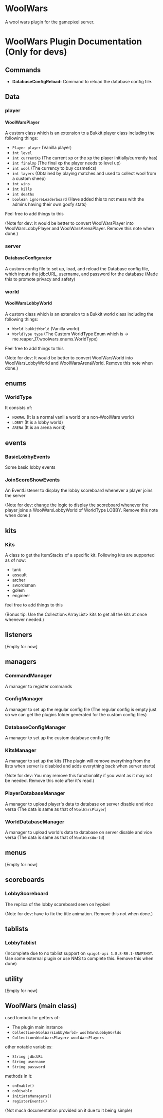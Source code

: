 # WoolWars
A wool wars plugin for the gamepixel server.

# WoolWars Plugin Documentation (Only for devs)

## Commands

- **DatabaseConfigReload:**
  Command to reload the database config file.

## Data

### player

#### WoolWarsPlayer

A custom class which is an extension to a Bukkit player class including the following things:
- `Player player` (Vanilla player)
- `int level`
- `int currentXp` (The current xp or the xp the player initially/currently has)
- `int finalXp` (The final xp the player needs to level up)
- `int wool` (The currency to buy cosmetics)
- `int layers` (Obtained by playing matches and used to collect wool from a custom sheep)
- `int wins`
- `int kills`
- `int deaths`
- `boolean ignoreLeaderboard` (Have added this to not mess with the admins having their own goofy stats)

Feel free to add things to this

(Note for dev: It would be better to convert WoolWarsPlayer into WoolWarsLobbyPlayer and WoolWarsArenaPlayer. Remove this note when done.)

### server

#### DatabaseConfigurator

A custom config file to set up, load, and reload the Database config file, which inputs the jdbcURL, username, and password for the database (Made this to promote privacy and safety)

### world

#### WoolWarsLobbyWorld

A custom class which is an extension to a Bukkit world class including the following things:
- `World bukkitWorld` (Vanilla world)
- `WorldType type` (The Custom WorldType Enum which is -> me.reaper_17.woolwars.enums.WorldType)
  
Feel free to add things to this

(Note for dev: It would be better to convert WoolWarsWorld into WoolWarsLobbyWorld and WoolWarsArenaWorld. Remove this note when done.)

## enums

### WorldType

It consists of:
- `NORMAL` (It is a normal vanilla world or a non-WoolWars world)
- `LOBBY` (It is a lobby world)
- `ARENA` (It is an arena world)

## events

### BasicLobbyEvents

Some basic lobby events

### JoinScoreShowEvents

An EventListener to display the lobby scoreboard whenever a player joins the server

(Note for dev: change the logic to display the scoreboard whenever the player joins a WoolWarsLobbyWorld of WorldType LOBBY. Remove this note when done.)

## kits

### Kits

A class to get the ItemStacks of a specific kit. Following kits are supported as of now:
- tank
- assault
- archer
- swordsman
- golem
- engineer

feel free to add things to this

(Bonus tip: Use the Collection<ArrayList<ItemStack>> kits to get all the kits at once whenever needed.)

## listeners

[Empty for now]

## managers

### CommandManager

A manager to register commands 

### ConfigManager

A manager to set up the regular config file (The regular config is empty just so we can get the plugins folder generated for the custom config files)

### DatabaseConfigManager

A manager to set up the custom database config file

### KitsManager

A manager to set up the kits (The plugin will remove everything from the lists when server is disabled and adds everything back when server starts)

(Note for dev: You may remove this functionality if you want as it may not be needed. Remove this note after it's read.)

### PlayerDatabaseManager

A manager to upload player's data to database on server disable and vice versa (The data is same as that of `WoolWarsPlayer`)

### WorldDatabaseManager

A manager to upload world's data to database on server disable and vice versa (The data is same as that of `WoolWarsWorld`)

## menus

[Empty for now]

## scoreboards

### LobbyScoreboard

The replica of the lobby scoreboard seen on hypixel

(Note for dev: have to fix the title animation. Remove this not when done.)

## tablists

### LobbyTablist

(Incomplete due to no tablist support on `spigot-api 1.8.8-R0.1-SNAPSHOT`. Use some external plugin or use NMS to complete this. Remove this when done)

## utility

[Empty for now]

## WoolWars (main class)

used lombok for getters of:
- The plugin main instance
- `Collection<WoolWarsLobbyWorld> woolWarsLobbyWorlds`
- `Collection<WoolWarsPlayer> woolWarsPlayers`

other notable variables:
- `String jdbcURL`
- `String username`
- `String password`

methods in it:
- `onEnable()`
- `onDisable`
- `initiateManagers()`
- `registerEvents()`

(Not much documentation provided on it due to it being simple)

